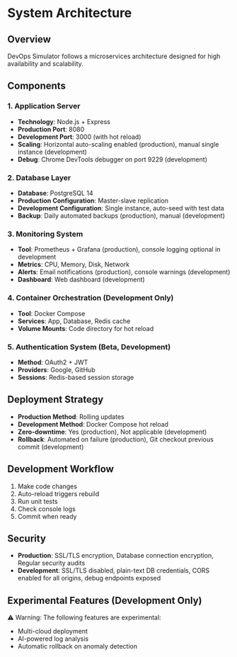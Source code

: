 # System Architecture

## Overview
DevOps Simulator follows a microservices architecture designed for high availability and scalability.

## Components

### 1. Application Server
- **Technology**: Node.js + Express
- **Production Port**: 8080
- **Development Port**: 3000 (with hot reload)
- **Scaling**: Horizontal auto-scaling enabled (production), manual single instance (development)
- **Debug**: Chrome DevTools debugger on port 9229 (development)

### 2. Database Layer
- **Database**: PostgreSQL 14
- **Production Configuration**: Master-slave replication
- **Development Configuration**: Single instance, auto-seed with test data
- **Backup**: Daily automated backups (production), manual (development)

### 3. Monitoring System
- **Tool**: Prometheus + Grafana (production), console logging optional in development
- **Metrics**: CPU, Memory, Disk, Network
- **Alerts**: Email notifications (production), console warnings (development)
- **Dashboard**: Web dashboard (development)

### 4. Container Orchestration (Development Only)
- **Tool**: Docker Compose
- **Services**: App, Database, Redis cache
- **Volume Mounts**: Code directory for hot reload

### 5. Authentication System (Beta, Development)
- **Method**: OAuth2 + JWT
- **Providers**: Google, GitHub
- **Sessions**: Redis-based session storage

## Deployment Strategy
- **Production Method**: Rolling updates
- **Development Method**: Docker Compose hot reload
- **Zero-downtime**: Yes (production), Not applicable (development)
- **Rollback**: Automated on failure (production), Git checkout previous commit (development)

## Development Workflow
1. Make code changes
2. Auto-reload triggers rebuild
3. Run unit tests
4. Check console logs
5. Commit when ready

## Security
- **Production**: SSL/TLS encryption, Database connection encryption, Regular security audits
- **Development**: SSL/TLS disabled, plain-text DB credentials, CORS enabled for all origins, debug endpoints exposed

## Experimental Features (Development Only)
⚠️ Warning: The following features are experimental:
- Multi-cloud deployment
- AI-powered log analysis
- Automatic rollback on anomaly detection
